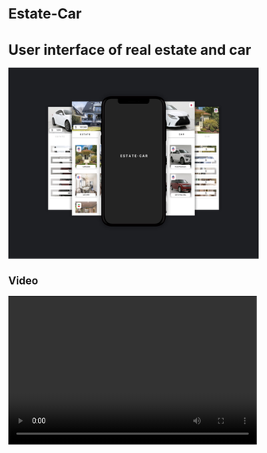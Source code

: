 # Estate-Car

<html>
<body>

  <h1> User interface of real estate and car </h1>

<img src="https://github.com/abolfazlzareikma/estate_car/blob/main/car-estate.jpg">
  <h2> Video </h2>
<video width= "500" height= "300">
<source src= "https://s20.picofile.com/d/8443978100/d7ab6efd-a1fb-4667-90a0-8dc1a12ab346/afz_source_github_car_estate.mp4" type= "video/mp4">
</video>
</body>
</html>
